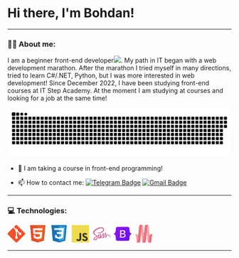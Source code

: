 # Hi there, I'm Bohdan!

---

### :man_technologist: About me:

I am a beginner front-end developer<img src="https://media.giphy.com/media/WUlplcMpOCEmTGBtBW/giphy.gif" width="30px">. My path in IT began with a web development marathon. After the marathon I tried myself in many directions, tried to learn C#/.NET, Python, but I was more interested in web development! Since December 2022, I have been studying front-end courses at IT Step Academy. At the moment I am studying at courses and looking for a job at the same time!

<p align="center">
 <img width="600" src="assets/github-snake.svg" alt="snake"/>
</p>

- :seedling: I am taking a course in front-end programming!

- :mailbox: How to contact me: [![Telegram Badge](https://img.shields.io/badge/-bohdan-blue?style=flat&logo=Telegram&logoColor=white)](https://t.me/b_o_s_ik)
  [![Gmail Badge](https://img.shields.io/badge/-Gmail-red?style=flat&logo=Gmail&logoColor=white)](mailto:elsetech133718@gmail.com)

---

### 💻 Technologies:

<div>
  <img src="https://github.com/devicons/devicon/blob/master/icons/git/git-original.svg" title="git" alt="git" width="40" height="40"/>&nbsp;
  <img src="https://github.com/devicons/devicon/blob/master/icons/html5/html5-original.svg" title="html5" alt="html5" width="40" height="40"/>&nbsp;
  <img src="https://github.com/devicons/devicon/blob/master/icons/css3/css3-original.svg" title="css" alt="css" width="40" height="40"/>&nbsp;
  <img src="https://github.com/devicons/devicon/blob/master/icons/javascript/javascript-original.svg" title="javascript" alt="javascript" width="40" height="40"/>&nbsp;
  <img src="https://github.com/devicons/devicon/blob/master/icons/sass/sass-original.svg" title="sass/scss" alt="sass/scss" width="40" height="40"/>&nbsp;
  <img src="https://github.com/devicons/devicon/blob/master/icons/bootstrap/bootstrap-original.svg" title="sass/scss" alt="sass/scss" width="40" height="40"/>&nbsp;
  <img src="./assets/icons/Materialize.svg" title="sass/scss" alt="sass/scss" width="40" height="40"/>&nbsp;
</div>

---
